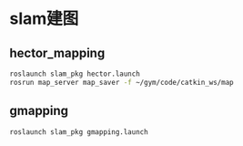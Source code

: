 # slam建图

## hector_mapping

```bash
roslaunch slam_pkg hector.launch
rosrun map_server map_saver -f ~/gym/code/catkin_ws/map
```

## gmapping

```bash
roslaunch slam_pkg gmapping.launch
```
